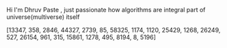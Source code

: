 Hi I'm Dhruv Paste , just passionate how algorithms are integral part of universe(multiverse) itself

[13347, 358, 2846, 44327, 2739, 85, 58325, 1174, 1120, 25429, 1268, 26249, 527, 26154, 961, 315, 15861, 1278, 495, 8194, 8, 5196]